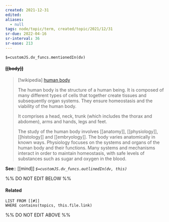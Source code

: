 ```yaml
---
created: 2021-12-31 
edited: 
aliases:
  - null
tags: node/topic/term, created/topic/2021/12/31
sr-due: 2022-04-16
sr-interval: 36
sr-ease: 213
---
```

`$=customJS.dv_funcs.mentionedIn(dv)`

#### <s class="topic-title">[[body]]</s> 

> [!wikipedia] [human body](https://en.wikipedia.org/wiki/Human%20body)
> 
> The human body is the structure of a human being. It is composed of many different types of cells that together create tissues and subsequently organ systems. They ensure homeostasis and the viability of the human body.
> 
> It comprises a head, neck, trunk (which includes the thorax and abdomen), arms and hands, legs and feet.
> 
> The study of the human body involves [[anatomy]], [[physiology]], [[histology]] and [[embryology]]. The body varies anatomically in known ways. Physiology focuses on the systems and organs of the human body and their functions. Many systems and mechanisms interact in order to maintain homeostasis, with safe levels of substances such as sugar and oxygen in the blood.

**See**:: [[mind]]
*`$=customJS.dv_funcs.outlinedIn(dv, this)`*

%% DO NOT EDIT BELOW %%

#### Related 

```dataview
LIST FROM [[#]]
WHERE contains(topics, this.file.link)
```
%% DO NOT EDIT ABOVE %%
